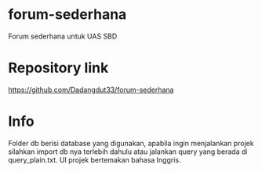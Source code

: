 # forum-sederhana
Forum sederhana untuk UAS SBD

# Repository link
https://github.com/Dadangdut33/forum-sederhana

# Info
Folder db berisi database yang digunakan, apabila ingin menjalankan projek silahkan import db nya terlebih dahulu atau jalankan query yang berada di query_plain.txt.
UI projek bertemakan bahasa Inggris.